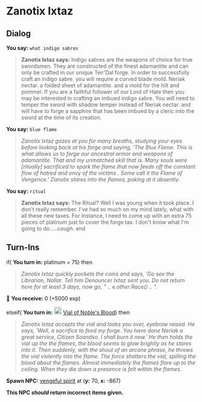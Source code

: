 # Zanotix Ixtaz


## Dialog

**You say:** `what indigo sabres`



>**Zanotix Ixtaz says:** Indigo sabres are the weapons of choice for true swordsmen. They are constructed of the finest adamantite and can only be crafted in our unique Teir'Dal forge. In order to successfully craft an indigo sabre. you will require a curved blade mold. Neriak nectar. a folded sheet of adamantite. and a mold for the hilt and pommel. If you are a faithful follower of our Lord of Hate then you may be interested in crafting an imbued indigo sabre. You will need to temper the sword with shadow temper instead of Neriak nectar. and will have to forge a sapphire that has been imbued by a cleric into the sword at the time of its creation.

**You say:** `blue flame`



>*Zanotix Ixtaz gazes at you for many breaths, studying your eyes before looking back at his forge and saying, 'The Blue Flame. This is what allows us to forge our ancestral armor and weapons of adamantite. That and my unmatched skill that is. Many souls were [ritually] sacrificed to spark the flame that now feeds off the constant flow of hatred and envy of the victims . Some call it the Flame of Vengence.' Zanotix stares into the flames, poking at it absently.*

**You say:** `ritual`



>**Zanotix Ixtaz says:** The Ritual? Well I was young when it took place. I don't really remember. I've had so much on my mind lately, what with all these new taxes. For instance, I need to come up with an extra 75 pieces of platinum just to cover the forge tax. I don't know what I'm going to do.....*cough*.
end



## Turn-Ins





if( **You turn in:** platinum = 75) then 


>*Zanotix Ixtaz quickly pockets the coins and says, 'Go see the Librarian, Nallar. Tell him Denouncer Ixtaz sent you. Do not return here for at least 3 days, now go, " .. e.other:Race() .. ".*


 &#127873; **You receive:** 0 (+5000 exp)

 

elseif( **You turn in:** <img style="background:url(/static/icons/blank_slot.gif);width:20px;height:20px;" src="/static/icons/item_1157.png" alt="" /> <a
                                href="/item/1890" data-url="1890" class="tooltip-link link">Vial of Noble's Blood</a>) then 


>*Zanotix Ixtaz accepts the vial and looks you over, eyebrow raised. He says, 'Well, a sacrifice to feed my forge. You have done Neriak a great service, Citizen Soandso. I shall burn it now.' He then holds the vial up the the flames, the blood seems to glow brightly as he stares into it. Then suddenly, with the shout of an arcane phrase, he throws the vial violently into the flame. The force shatters the vial, spilling the blood about the flames. Almost immediately the flames flare up to the ceiling. When they die down a presence is felt within the flames.*


**Spawn NPC:**  [vengeful spirit](/npc/41106) at (**y:** 70, **x:** -867)

**This NPC *should* return incorrect items given.**






